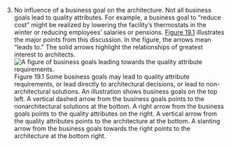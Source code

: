 3.  No influence of a business goal on the architecture. Not all business goals lead to quality attributes. For example, a business goal to “reduce cost” might be realized by lowering the facility’s thermostats in the winter or reducing employees’ salaries or pensions. [Figure 19.1](ch19.xhtml#ch19fig01) illustrates the major points from this discussion. In the figure, the arrows mean “leads to.” The solid arrows highlight the relationships of greatest interest to architects. ![A figure of business goals leading towards the quality attribute requirements.](graphics/19fig01.jpg) Figure 19.1 Some business goals may lead to quality attribute requirements, or lead directly to architectural decisions, or lead to non-architectural solutions. An illustration shows business goals on the top left. A vertical dashed arrow from the business goals points to the nonarchitectural solutions at the bottom. A right arrow from the business goals points to the quality attributes on the right. A vertical arrow from the quality attributes points to the architecture at the bottom. A slanting arrow from the business goals towards the right points to the architecture at the bottom right.